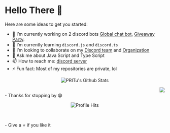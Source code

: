 # Hello There 👋

<!--
**username/username** is a ✨ _special_ ✨ repository because its `README.md` (this file) appears on your GitHub profile.
-->

Here are some ideas to get you started:

- 🔭 I’m currently working on 2 discord bots [Global chat bot](https://top.gg/bot/761574724832591885/invite), [Giveaway Party](https://bit.ly/3ti0qF1).
- 🌱 I’m currently learning `discord.js` and `discord.ts`
- 👯 I’m looking to collaborate on my [Discord team](https://dsc.gg/skyrim) and [Organization](https://github.com/Skyrim-Developement)
- 💬 Ask me about Java Script and Type Script
- 📫 How to reach me: [discord server](https://dsc.gg/skyrim)
- ⚡ Fun fact: Most of my repositories are private, lol

<p align="center">
<img align="center" src="https://github-readme-stats.vercel.app/api?username=PRITu001&&show_icons=true&theme=radical" alt="PRITu's Github Stats">
</p>  
<img align="right" src="https://github-readme-stats.vercel.app/api/top-langs/?username=PRITu001&theme=tokyonight&hide=batchfile">

  <br/>
-  Thanks for stopping by 😁<br/>
</p>
<p align="center"><img alt="Profile Hits" src="https://hits.seeyoufarm.com/api/count/incr/badge.svg?url=https%3A%2F%2Fgithub.com%2FPRITu001%2Fhit-counter&count_bg=%2379C83D&title_bg=%23555555&icon=&icon_color=%23E7E7E7&title=click+here&edge_flat=false" /></p>
<br/>
<p>
- Give a ⭐️ if you like it</p>

